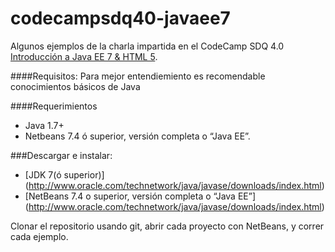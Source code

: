 codecampsdq40-javaee7
=====================

Algunos ejemplos de la charla impartida en el CodeCamp SDQ 4.0 [Introducción a Java EE 7 & HTML 5](http://www.slideshare.net/eudris/introduccin-a-java-ee-7-html5).

####Requisitos:
Para mejor entendiemiento es recomendable conocimientos básicos de Java

####Requerimientos
* Java 1.7+
* Netbeans 7.4 ó superior, versión completa o “Java EE”.

###Descargar e instalar:
* [JDK 7(ó superior)] (http://www.oracle.com/technetwork/java/javase/downloads/index.html)
* [NetBeans 7.4 o superior, versión completa o “Java EE”]
 (http://www.oracle.com/technetwork/java/javase/downloads/index.html)

Clonar el repositorio usando git, abrir cada proyecto con NetBeans, y correr cada ejemplo.



